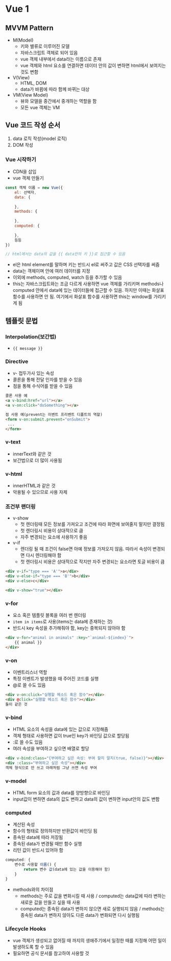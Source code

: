 # Vue 1

## MVVM Pattern

- M(Model)
  - 키와 밸류로 이루어진 모델
  - 자바스크립트 객체로 되어 있음
  - vue 객체 내부에서 data라는 이름으로 존재
  - vue 객체와 html 요소를 연결하면 데이터 안의 값이 변하면 html에서 보여지는 것도 변함
- V(View)
  - HTML, DOM
  - data가 바뀜에 따라 함께 바뀌는 대상
- VM(View Model)
  - 뷰와 모델을 중간에서 중개하는 역할을 함
  - 모든 vue 객체는 VM

## Vue 코드 작성 순서

1. data 로직 작성(model 로직)
2. DOM 작성

### Vue 시작하기

- CDN을 삽입
- vue 객체 만들기

```js
const 객체 이름 = new Vue({
    el: 선택자,
    data: {
        
    },
    methods: {
        
    },
    computed: {
        
    },
    등등
})

// html에서는 data의 값을 {{ data안의 키 }}로 접근할 수 있음
```

- el은 html element를 말하며 키는 반드시 el로 써주고 값은 CSS 선택자를 써줌
- data는 객체이며 안에 여러 데이터를 지정
- 이외에 methods, computed, watch 등을 추가할 수 있음
- this는 자바스크립트와는 조금 다르게 사용하면 vue 객체를 가리키며 methods나 computed 안에서 data에 있는 데이터들에 접근할 수 있음. 하지만 이때는 화살표 함수를 사용하면 안 됨. 여기에서 화살표 함수를 사용하면 this는 window를 가리키게 됨



## 템플릿 문법

### Interpolation(보간법)

- `{{ message }}`

### Directive

- v- 접두가사 있는 속성
- 콜론을 통해 전달 인자를 받을 수 있음
- 점을 통해 수식어를 받을 수 있음

```html
콜론 사용 예
<a v-bind:href="url"></a>
<a v-on:click="doSomething"></a>

점 사용 예(prevent는 이벤트 프리벤트 디폴트의 역할)
<form v-on:submit.prevent="onSubmit">
 ...
</form>
```

### v-text

- innerText와 같은 것
- 보간법으로 더 많이 사용됨

### v-html

- innerHTML과 같은 것
- 악용될 수 있으므로 사용 자제

### 조건부 랜더링

- v-show
  - 첫 렌더링때 모든 정보를 가져오고 조건에 따라 화면에 보여줄지 말지만 결정됨
  - 첫 렌더링시 비용이 상대적으로 큼
  - 자주 변경되는 요소에 사용하기 좋음
- v-if
  - 렌더링 될 때 조건이 false면 아예 정보를 가져오지 않음. 따라서 속성이 변경되면 다시 렌더링해야 함
  - 첫 렌더링시 비용은 상대적으로 작지만 자주 변경되는 요소라면 토글 비용이 큼

```html
<div v-if="type === 'A'">a</div>
<div v-else-if="type === 'B'">b</div>
<div v-else>c</div>

<div v-show="true"></div>
```

### v-for

- 요소 혹은 템플릿 블록을 여러 번 렌더링
- `item in items`로 사용(items는 data에 존재하는 것)
- 반드시 key 속성을 추가해줘야 함, key는 중복되지 않아야 함

```html
<div v-for="animal in animals" :key="`animal-${index}`">
    {{ animal }}
</div>
```

### v-on

- 이벤트리스너 역할
- 특정 이벤트가 발생했을 때 주어진 코드를 실행
- @로 쓸 수도 있음

```html
<div v-on:click="실행할 메소드 혹은 함수"></div>
<div @click="실행할 메소드 혹은 함수"></div>
둘이 같은 것
```

### v-bind

- HTML 요소의 속성을 data에 있는 값으로 지정해줌
- 객체 형태로 사용하면 값이 true인 key가 바인딩 값으로 할당됨
- :로 쓸 수도 있음
- 여러 속성을 부여하고 싶으면 배열로 할당

```html
<div v-bind:class="{부여하고 싶은 속성: 부여 할지 말지(true, false)}"></div>
<div :class="부여하고 싶은 속성"></div>
객체 형식으로 안 쓰고 아래처럼 그냥 쓰면 속성 부여
```

### v-model

- HTML form 요소의 값과 data를 양방향으로 바인딩
- input값이 변하면 data의 값도 변하고 data의 값이 변하면 input안의 값도 변함

### computed

- 계산된 속성
- 함수의 형태로 정의하지만 반환값이 바인딩 됨
- 종속된 data에 따라 저장됨
- 종속된 data가 변경될 때만 함수 실행
- 리턴 값이 반드시 있어야 함

```js
computed: {
    변수로 사용할 이름() {
        return 변수 값(data에 있는 값을 이용해야 함)
    }
}
```

- methods와의 차이점
  - methods는 주로 값을 변화시킬 때 사용 / computed는 data값에 따라 변하는 새로운 값을 만들고 싶을 때 사용
  - computed는 종속된 data가 변하지 않으면 새로 실행되지 않음 / methods는 종속된 data가 변하지 않아도 다른 data가 변화되면 다시 실행됨

### Lifecycle Hooks

- vue 객체가 생성되고 없어질 때 까지의 생애주기에서 일정한 때를 지정해 어떤 일이 발생하도록 할 수 있음
- 필요하면 공식 문서를 참고하여 사용할 것
